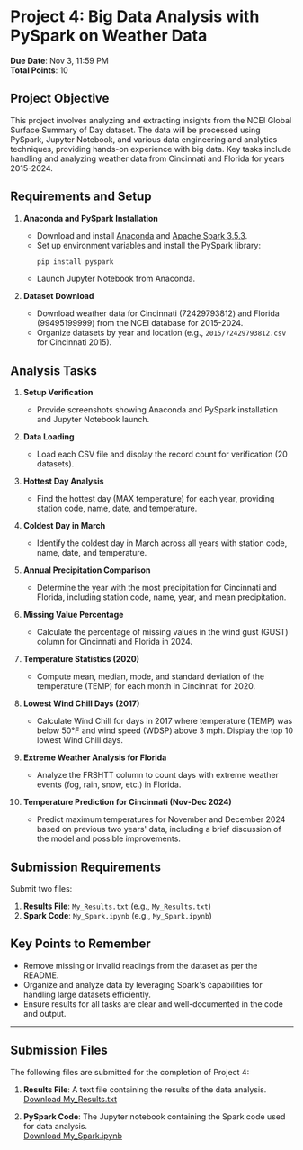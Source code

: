 # Project 4: Big Data Analysis with PySpark on Weather Data

**Due Date**: Nov 3, 11:59 PM  
**Total Points**: 10

## Project Objective
This project involves analyzing and extracting insights from the NCEI Global Surface Summary of Day dataset. The data will be processed using PySpark, Jupyter Notebook, and various data engineering and analytics techniques, providing hands-on experience with big data. Key tasks include handling and analyzing weather data from Cincinnati and Florida for years 2015-2024.

## Requirements and Setup

1. **Anaconda and PySpark Installation**  
   - Download and install [Anaconda](https://www.anaconda.com/products/distribution) and [Apache Spark 3.5.3](https://spark.apache.org/downloads).
   - Set up environment variables and install the PySpark library:
     ```bash
     pip install pyspark
     ```
   - Launch Jupyter Notebook from Anaconda.

2. **Dataset Download**
   - Download weather data for Cincinnati (72429793812) and Florida (99495199999) from the NCEI database for 2015-2024.
   - Organize datasets by year and location (e.g., `2015/72429793812.csv` for Cincinnati 2015).

## Analysis Tasks

1. **Setup Verification**
   - Provide screenshots showing Anaconda and PySpark installation and Jupyter Notebook launch.

2. **Data Loading**
   - Load each CSV file and display the record count for verification (20 datasets).

3. **Hottest Day Analysis**
   - Find the hottest day (MAX temperature) for each year, providing station code, name, date, and temperature.

4. **Coldest Day in March**
   - Identify the coldest day in March across all years with station code, name, date, and temperature.

5. **Annual Precipitation Comparison**
   - Determine the year with the most precipitation for Cincinnati and Florida, including station code, name, year, and mean precipitation.

6. **Missing Value Percentage**
   - Calculate the percentage of missing values in the wind gust (GUST) column for Cincinnati and Florida in 2024.

7. **Temperature Statistics (2020)**
   - Compute mean, median, mode, and standard deviation of the temperature (TEMP) for each month in Cincinnati for 2020.

8. **Lowest Wind Chill Days (2017)**
   - Calculate Wind Chill for days in 2017 where temperature (TEMP) was below 50°F and wind speed (WDSP) above 3 mph. Display the top 10 lowest Wind Chill days.

9. **Extreme Weather Analysis for Florida**
   - Analyze the FRSHTT column to count days with extreme weather events (fog, rain, snow, etc.) in Florida.

10. **Temperature Prediction for Cincinnati (Nov-Dec 2024)**
    - Predict maximum temperatures for November and December 2024 based on previous two years' data, including a brief discussion of the model and possible improvements.

## Submission Requirements

Submit two files:
1. **Results File**: `My_Results.txt` (e.g., `My_Results.txt`)
2. **Spark Code**: `My_Spark.ipynb` (e.g., `My_Spark.ipynb`)

## Key Points to Remember
- Remove missing or invalid readings from the dataset as per the README.
- Organize and analyze data by leveraging Spark's capabilities for handling large datasets efficiently.
- Ensure results for all tasks are clear and well-documented in the code and output.

---

## Submission Files

The following files are submitted for the completion of Project 4:

1. **Results File**: A text file containing the results of the data analysis.  
   [Download My_Results.txt](My_Results.txt)  

3. **PySpark Code**: The Jupyter notebook containing the Spark code used for data analysis.  
   [Download My_Spark.ipynb](My_Spark.ipynb)

